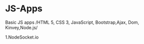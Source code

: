 # JS-Apps
Basic JS apps /HTML 5, CSS 3, JavaScript, Bootstrap,Ajax, Dom, Kinvey,Node.js/

1.NodeSocket.io
